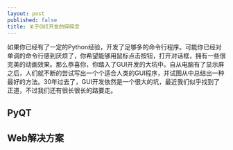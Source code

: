 ```yaml
---
layout: post
published: false
title: 关于GUI开发的碎碎念
---
```

如果你已经有了一定的Python经验，开发了足够多的命令行程序。可能你已经对单调的命令行感到厌烦了，你希望能够用鼠标点击按钮，打开对话框，拥有一些很完美的动画效果。那么恭喜你，你踏入了GUI开发的大坑中。自从电脑有了显示屏之后，人们就不断的尝试写出一个个适合人类的GUI程序，并试图从中总结出一种最好的方法。30年过去了，GUI开发依然是一个很大的坑，最近我们似乎找到了正道，不过我们还有很长很长的路要走。

## PyQT

## Web解决方案

